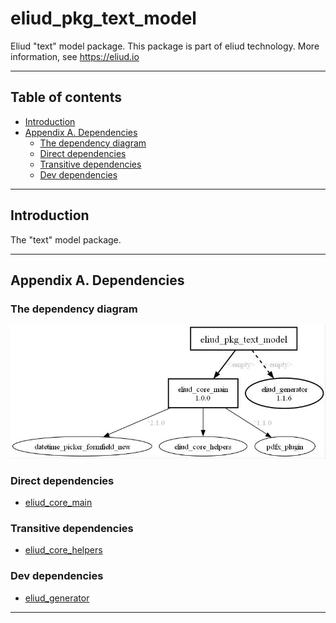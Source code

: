 # eliud_pkg_text_model

Eliud "text" model package. 
This package is part of eliud technology. More information, see https://eliud.io

---

## Table of contents

<!-- toc -->

- [Introduction](#introduction)
- [Appendix A. Dependencies](#appendix-a-dependencies)
  * [The dependency diagram](#the-dependency-diagram)
  * [Direct dependencies](#direct-dependencies)
  * [Transitive dependencies](#transitive-dependencies)
  * [Dev dependencies](#dev-dependencies)

<!-- tocstop -->

---

## Introduction

The "text" model package.

---

## Appendix A. Dependencies

### The dependency diagram

![Dependency diagram](https://github.com/eliudio/eliud_pkg_text_model/raw/main/depends.jpg)

<!-- dependencies -->

### Direct dependencies
- [eliud_core_main](https://pub.dev/packages/eliud_core_main)

### Transitive dependencies
- [eliud_core_helpers](https://pub.dev/packages/eliud_core_helpers)

### Dev dependencies
- [eliud_generator](https://pub.dev/packages/eliud_generator)

<!-- dependenciesstop -->

---
